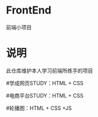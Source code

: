 # FrontEnd
前端小项目

# 说明
此仓库维护本人学习前端所练手的项目

#学成网页STUDY：HTML + CSS

#电商平台STUDY：HTML + CSS

#轮播图：HTML + CSS +JS
